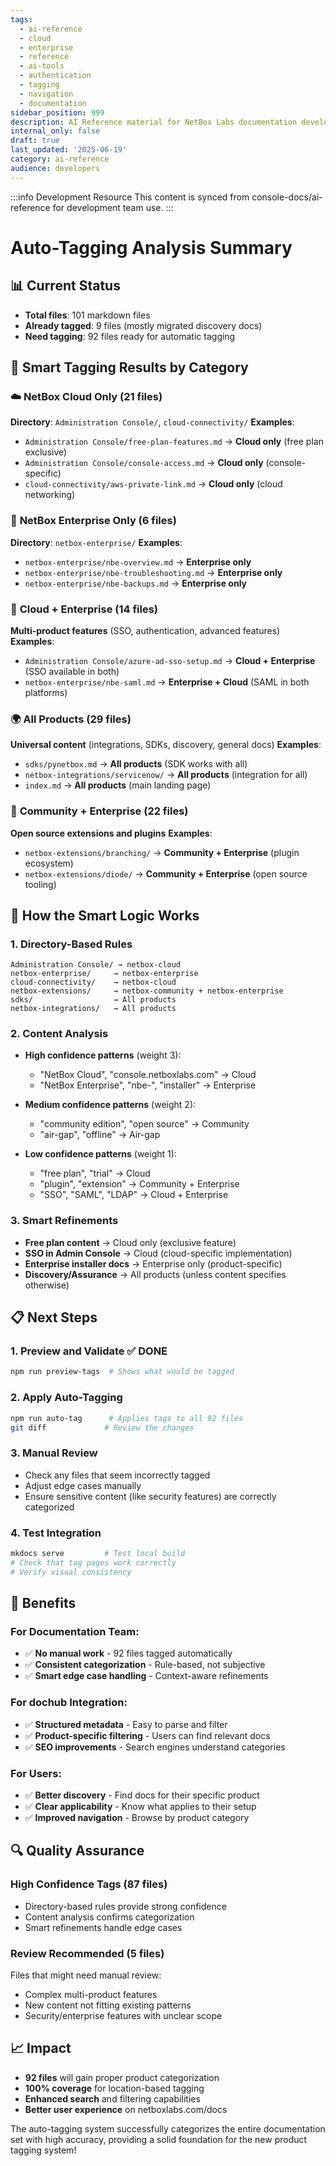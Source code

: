 ```yaml
---
tags:
  - ai-reference
  - cloud
  - enterprise
  - reference
  - ai-tools
  - authentication
  - tagging
  - navigation
  - documentation
sidebar_position: 999
description: AI Reference material for NetBox Labs documentation development
internal_only: false
draft: true
last_updated: '2025-06-19'
category: ai-reference
audience: developers
---
```

:::info Development Resource
This content is synced from console-docs/ai-reference for development team use.
:::

# Auto-Tagging Analysis Summary

## 📊 Current Status

- **Total files**: 101 markdown files
- **Already tagged**: 9 files (mostly migrated discovery docs)
- **Need tagging**: 92 files ready for automatic tagging

## 🎯 Smart Tagging Results by Category

### ☁️ **NetBox Cloud Only** (21 files)
**Directory**: `Administration Console/`, `cloud-connectivity/`
**Examples**:
- `Administration Console/free-plan-features.md` → **Cloud only** (free plan exclusive)
- `Administration Console/console-access.md` → **Cloud only** (console-specific)
- `cloud-connectivity/aws-private-link.md` → **Cloud only** (cloud networking)

### 🏢 **NetBox Enterprise Only** (6 files)
**Directory**: `netbox-enterprise/`
**Examples**:
- `netbox-enterprise/nbe-overview.md` → **Enterprise only**
- `netbox-enterprise/nbe-troubleshooting.md` → **Enterprise only**
- `netbox-enterprise/nbe-backups.md` → **Enterprise only**

### 🔗 **Cloud + Enterprise** (14 files)
**Multi-product features** (SSO, authentication, advanced features)
**Examples**:
- `Administration Console/azure-ad-sso-setup.md` → **Cloud + Enterprise** (SSO available in both)
- `netbox-enterprise/nbe-saml.md` → **Enterprise + Cloud** (SAML in both platforms)

### 🌍 **All Products** (29 files)
**Universal content** (integrations, SDKs, discovery, general docs)
**Examples**:
- `sdks/pynetbox.md` → **All products** (SDK works with all)
- `netbox-integrations/servicenow/` → **All products** (integration for all)
- `index.md` → **All products** (main landing page)

### 🔧 **Community + Enterprise** (22 files)
**Open source extensions and plugins**
**Examples**:
- `netbox-extensions/branching/` → **Community + Enterprise** (plugin ecosystem)
- `netbox-extensions/diode/` → **Community + Enterprise** (open source tooling)

## 🤖 How the Smart Logic Works

### 1. **Directory-Based Rules**
```
Administration Console/ → netbox-cloud
netbox-enterprise/     → netbox-enterprise
cloud-connectivity/    → netbox-cloud
netbox-extensions/     → netbox-community + netbox-enterprise
sdks/                  → All products
netbox-integrations/   → All products
```

### 2. **Content Analysis**
- **High confidence patterns** (weight 3):
  - "NetBox Cloud", "console.netboxlabs.com" → Cloud
  - "NetBox Enterprise", "nbe-", "installer" → Enterprise
  
- **Medium confidence patterns** (weight 2):
  - "community edition", "open source" → Community
  - "air-gap", "offline" → Air-gap
  
- **Low confidence patterns** (weight 1):
  - "free plan", "trial" → Cloud
  - "plugin", "extension" → Community + Enterprise
  - "SSO", "SAML", "LDAP" → Cloud + Enterprise

### 3. **Smart Refinements**
- **Free plan content** → Cloud only (exclusive feature)
- **SSO in Admin Console** → Cloud (cloud-specific implementation)
- **Enterprise installer docs** → Enterprise only (product-specific)
- **Discovery/Assurance** → All products (unless content specifies otherwise)

## 📋 Next Steps

### 1. **Preview and Validate** ✅ **DONE**
```bash
npm run preview-tags  # Shows what would be tagged
```

### 2. **Apply Auto-Tagging**
```bash
npm run auto-tag      # Applies tags to all 92 files
git diff             # Review the changes
```

### 3. **Manual Review**
- Check any files that seem incorrectly tagged
- Adjust edge cases manually
- Ensure sensitive content (like security features) are correctly categorized

### 4. **Test Integration**
```bash
mkdocs serve         # Test local build
# Check that tag pages work correctly
# Verify visual consistency
```

## 🎉 Benefits

### **For Documentation Team**:
- ✅ **No manual work** - 92 files tagged automatically
- ✅ **Consistent categorization** - Rule-based, not subjective
- ✅ **Smart edge case handling** - Context-aware refinements

### **For dochub Integration**:
- ✅ **Structured metadata** - Easy to parse and filter
- ✅ **Product-specific filtering** - Users can find relevant docs
- ✅ **SEO improvements** - Search engines understand categories

### **For Users**:
- ✅ **Better discovery** - Find docs for their specific product
- ✅ **Clear applicability** - Know what applies to their setup
- ✅ **Improved navigation** - Browse by product category

## 🔍 Quality Assurance

### **High Confidence Tags** (87 files)
- Directory-based rules provide strong confidence
- Content analysis confirms categorization
- Smart refinements handle edge cases

### **Review Recommended** (5 files)
Files that might need manual review:
- Complex multi-product features
- New content not fitting existing patterns
- Security/enterprise features with unclear scope

## 📈 Impact

- **92 files** will gain proper product categorization
- **100% coverage** for location-based tagging
- **Enhanced search** and filtering capabilities
- **Better user experience** on netboxlabs.com/docs

The auto-tagging system successfully categorizes the entire documentation set with high accuracy, providing a solid foundation for the new product tagging system! 
